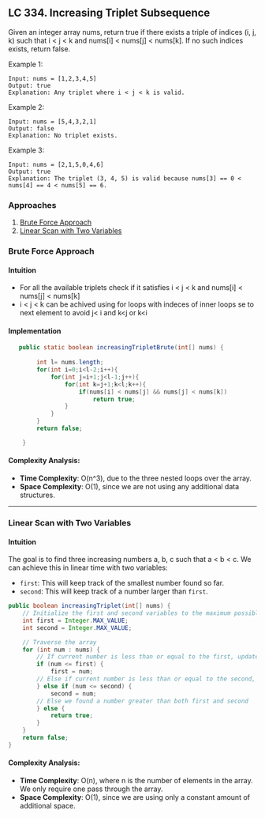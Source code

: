 ## LC 334. Increasing Triplet Subsequence

Given an integer array nums, return true if there exists a triple of indices (i, j, k) such that i < j < k and nums[i] < nums[j] < nums[k]. If no such indices exists, return false.

Example 1:
```
Input: nums = [1,2,3,4,5]
Output: true
Explanation: Any triplet where i < j < k is valid.
```

Example 2:
```
Input: nums = [5,4,3,2,1]
Output: false
Explanation: No triplet exists.
```

Example 3:
```
Input: nums = [2,1,5,0,4,6]
Output: true
Explanation: The triplet (3, 4, 5) is valid because nums[3] == 0 < nums[4] == 4 < nums[5] == 6.
```

### Approaches  

1. [Brute Force Approach](#brute-force-approach)
2. [Linear Scan with Two Variables](#linear-scan-with-two-variables)

### Brute Force Approach
#### Intuition 
- For all the available triplets check if it satisfies  i < j < k and nums[i] < nums[j] < nums[k]
- i < j < k can be achived using for loops with indeces of inner loops se to next element to avoid j< i and k<j or k<i

#### Implementation

```java
   public static boolean increasingTripletBrute(int[] nums) {
   
        int l= nums.length;
        for(int i=0;i<l-2;i++){
            for(int j=i+1;j<l-1;j++){
                for(int k=j+1;k<l;k++){
                    if(nums[i] < nums[j] && nums[j] < nums[k])
                        return true;
                }
            }
        }
        return false;

    }
   ```
#### Complexity Analysis:
- **Time Complexity**: O(n^3), due to the three nested loops over the array.
- **Space Complexity**: O(1), since we are not using any additional data structures.

---

### Linear Scan with Two Variables
#### Intuition 
The goal is to find three increasing numbers a, b, c such that a < b < c. We can achieve this in linear time with two variables:
- `first`: This will keep track of the smallest number found so far.
- `second`: This will keep track of a number larger than `first`.
```java
public boolean increasingTriplet(int[] nums) {
    // Initialize the first and second variables to the maximum possible value
    int first = Integer.MAX_VALUE;
    int second = Integer.MAX_VALUE;

    // Traverse the array
    for (int num : nums) {
        // If current number is less than or equal to the first, update first
        if (num <= first) {
            first = num;
        // Else if current number is less than or equal to the second, update second
        } else if (num <= second) {
            second = num;
        // Else we found a number greater than both first and second
        } else {
            return true;
        }
    }
    return false;
}
```

#### Complexity Analysis:
- **Time Complexity**: O(n), where n is the number of elements in the array. We only require one pass through the array.
- **Space Complexity**: O(1), since we are using only a constant amount of additional space.
